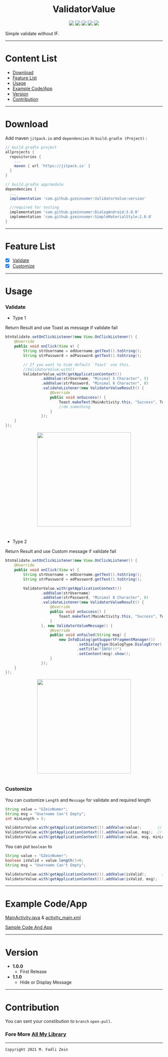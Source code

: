 <h1 align="center">
    ValidatorValue
</h1>

<p align="center">
    <a><img src="https://img.shields.io/badge/Version-1.1.0-brightgreen.svg?style=flat"></a>
    <a><img src="https://img.shields.io/badge/ID-gzeinnumer-blue.svg?style=flat"></a>
    <a><img src="https://img.shields.io/badge/Java-Suport-green?logo=java&style=flat"></a>
    <a><img src="https://img.shields.io/badge/kotlin-Suport-green?logo=kotlin&style=flat"></a>
    <a href="https://github.com/gzeinnumer"><img src="https://img.shields.io/github/followers/gzeinnumer?label=follow&style=social"></a>
    <br>
    <p>Simple validate without IF.</p>
</p>

---
# Content List
* [Download](#download)
* [Feature List](#feature-list)
* [Usage](#usage)
* [Example Code/App](#example-codeapp)
* [Version](#version)
* [Contribution](#contribution)

---
# Download
Add maven `jitpack.io` and `dependencies` in `build.gradle (Project)` :
```gradle
// build.gradle project
allprojects {
  repositories {
    ...
    maven { url 'https://jitpack.io' }
  }
}

// build.gradle app/module
dependencies {
  ...
  implementation 'com.github.gzeinnumer:ValidatorValue:version'

  //required for testing
  implementation 'com.github.gzeinnumer:DialogAndroid:3.0.0'
  implementation 'com.github.gzeinnumer:SimpleMaterialStyle:2.0.0'
}
```

---
# Feature List
- [x] [Validate](#validate)
- [x] [Customize](#customize)

---
# Usage

### **Validate**

- Type 1

Return Result and use Toast as message if validate fail
```java
btnValidate.setOnClickListener(new View.OnClickListener() {
    @Override
    public void onClick(View v) {
        String strUsername = edUsername.getText().toString();
        String strPassword = edPassword.getText().toString();

        // If you want to hide default `Toast` use this.
        //ValidatorValue.with()
        ValidatorValue.with(getApplicationContext())
                .addValue(strUsername, "Minimal 5 Character", 5)
                .addValue(strPassword, "Minimal 8 Character", 8)
                .validateListener(new ValidatorValueResult() {
                    @Override
                    public void onSuccess() {
                        Toast.makeText(MainActivity.this, "Success", Toast.LENGTH_SHORT).show();
                        //do something
                    }
                });
    }
});
```

<p align="center">
  <img src="https://github.com/gzeinnumer/ValidatorValue/blob/master/preview/example1.gif" width="300"/>
</p>

#
- Type 2

Return Result and use Custom message if validate fail
```java
btnValidate.setOnClickListener(new View.OnClickListener() {
    @Override
    public void onClick(View v) {
        String strUsername = edUsername.getText().toString();
        String strPassword = edPassword.getText().toString();

        ValidatorValue.with(getApplicationContext())
                .addValue(strUsername)
                .addValue(strPassword, "Minimal 8 Character", 8)
                .validateListener(new ValidatorValueResult() {
                    @Override
                    public void onSuccess() {
                        Toast.makeText(MainActivity.this, "Success", Toast.LENGTH_SHORT).show();
                    }
                }, new ValidatorValueMessage() {
                    @Override
                    public void onFailed(String msg) {
                        new InfoDialog(getSupportFragmentManager())
                                .setDialogType(DialogType.DialogError)
                                .setTitle("INFO!!!")
                                .setContent(msg).show();
                    }
                });
    }
});
```

<p align="center">
  <img src="https://github.com/gzeinnumer/ValidatorValue/blob/master/preview/example2.gif" width="300"/>
</p>

#
### Customize

You can customize `Length` and `Message` for validate and required length
```java
String value = "GZeinNumer";
String msg = "Username Can't Empty";
int minLength = 5;

ValidatorValue.with(getApplicationContext()).addValue(value);       // msg = "Required correct value" // minLenth = 1
ValidatorValue.with(getApplicationContext()).addValue(value, msg);  // minLenth = 1
ValidatorValue.with(getApplicationContext()).addValue(value, msg, minLength);
```

You can put `boolean` to
```java
String value = "GZeinNumer";
boolean isValid = value.length()>0;
String msg = "Username Can't Empty";

ValidatorValue.with(getApplicationContext()).addValue(isValid);       // msg = "Required correct value"
ValidatorValue.with(getApplicationContext()).addValue(isValid, msg);
```

---
# Example Code/App

[MainActivity.java](https://github.com/gzeinnumer/ValidatorValue/blob/master/app/src/main/java/com/gzeinnumer/validatorvalue/MainActivity.java) & [activity_main.xml](https://github.com/gzeinnumer/ValidatorValue/blob/master/app/src/main/res/layout/activity_main.xml)

[Sample Code And App](https://github.com/gzeinnumer/ValidatorValueExample)

---
# Version
- **1.0.0**
  - First Release
- **1.1.0**
  - Hide or Display Message

---
# Contribution
You can sent your constibution to `branch` `open-pull`.

### Fore More [All My Library](https://github.com/gzeinnumer#my-library-list)

---

```
Copyright 2021 M. Fadli Zein
```

